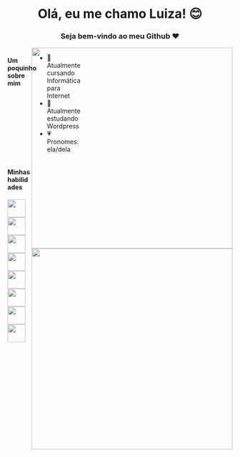 <div align = "center">
  <h1>Olá, eu me chamo Luiza! 😊</h1>
  <h3> Seja bem-vindo ao meu Github ❤</h3>
</div>

 <img align="right" class="img" src="https://github-readme-stats.vercel.app/api?username=luvarella&show_icons=true&theme=dracula&count_private=true" width="450px"/>
 <img align="right" class="img" src="https://github-readme-stats.vercel.app/api/top-langs/?username=luvarella&theme=dracula&layout=compact" width="450px"/>
 
<div style="display: flex; flex-direction: row; justify-content:space-between">
  <h4 align="left">Um poquinho sobre mim</h4>
  <ul>
    <li>🌸 Atualmente cursando Informática para Internet</li>
    <li>🌷 Atualmente estudando Wordpress</li>
    <li>💗 Pronomes: ela/dela</li>
  </ul>
</div>

<div>
 <h4 align="left">Minhas habilidades</h4>
<img src="https://cdn.jsdelivr.net/gh/devicons/devicon/icons/github/github-original.svg" height="40"/>
<img src="https://cdn.jsdelivr.net/gh/devicons/devicon/icons/figma/figma-original.svg" height="40"/>
<img src="https://cdn.jsdelivr.net/gh/devicons/devicon/icons/wordpress/wordpress-original.svg" height="40"/>
<img src="https://cdn.jsdelivr.net/gh/devicons/devicon/icons/visualstudio/visualstudio-plain.svg" height="40"/>          
<img src="https://cdn.jsdelivr.net/gh/devicons/devicon/icons/html5/html5-original.svg" height="40"/>          
<img src="https://cdn.jsdelivr.net/gh/devicons/devicon/icons/css3/css3-original.svg" height="40"/>
<img src="https://cdn.jsdelivr.net/gh/devicons/devicon/icons/javascript/javascript-original.svg" height="40"/>
<img src="https://cdn.jsdelivr.net/gh/devicons/devicon/icons/csharp/csharp-original.svg" height="40"/> 
</div>
  
  
